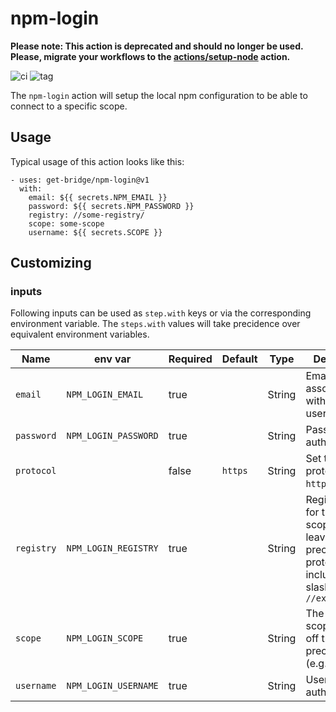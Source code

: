 # npm-login

**Please note: This action is deprecated and should no longer be used. Please, migrate your workflows to the [actions/setup-node](https://github.com/actions/setup-node) action.**

![ci](https://github.com/get-bridge/npm-login/workflows/ci/badge.svg)
![tag](https://img.shields.io/github/v/tag/get-bridge/npm-login?sort=semver)

The `npm-login` action will setup the local npm configuration to be
able to connect to a specific scope.

## Usage

Typical usage of this action looks like this:

    - uses: get-bridge/npm-login@v1
      with:
        email: ${{ secrets.NPM_EMAIL }}
        password: ${{ secrets.NPM_PASSWORD }}
        registry: //some-registry/
        scope: some-scope
        username: ${{ secrets.SCOPE }}

## Customizing

### inputs

Following inputs can be used as `step.with` keys or via the corresponding environment variable. The `steps.with` values will take precidence over equivalent environment variables.

| Name        | env var              | Required  | Default  | Type    | Description                         |
|-------------|----------------------|-----------|----------|---------|-------------------------------------|
| `email`     | `NPM_LOGIN_EMAIL`    | true      |          | String  | Email associated with the username. |
| `password`  | `NPM_LOGIN_PASSWORD` | true      |          | String  | Password for authentication. |
| `protocol`  |                      | false     | `https`  | String  | Set the protocol (e.g. `http`,`https`) |
| `registry`  | `NPM_LOGIN_REGISTRY` | true      |          | String  | Registry to use for the desired scope. Must leave off preceeding protocol and include trailing slash like `//example.com/` |
| `scope`     | `NPM_LOGIN_SCOPE `   | true      |          | String  | The desired scope. Leave off the preceeding `@`. (e.g. `myscope`) |
| `username`  | `NPM_LOGIN_USERNAME` | true      |          | String  | Username for authentication. |
